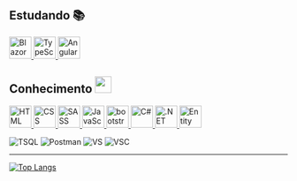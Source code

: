 <h2>Estudando 📚</h2>
<a href="https://angular.io/docs" target="_blank">
  <img title="Blazor" src="https://cdn.worldvectorlogo.com/logos/blazor.svg" height="40" />
</a>
<a href="https://www.typescriptlang.org/docs/" target="_blank">
  <img title="TypeScript" src="https://cdn.worldvectorlogo.com/logos/typescript.svg" height="40" />
</a>
<a href="https://angular.io/docs" target="_blank">
  <img title="Angular" src="https://cdn.worldvectorlogo.com/logos/angular-icon.svg" height="40" />
</a>



<h2>Conhecimento <img src="https://www.inventicons.com/uploads/iconset/1345/wm/512/Human-Brain-59.png" height="30px"></h2>
<a href="https://developer.mozilla.org/en-US/docs/Web/HTML" target="_blank">
  <img title="HTML" src="https://cdn.worldvectorlogo.com/logos/html-1.svg" height="40" />
</a>
<a href="https://developer.mozilla.org/en-US/docs/Web/CSS" target="_blank">
  <img title="CSS" src="https://cdn.worldvectorlogo.com/logos/css-3.svg" height="40" />
</a>
<a href="https://sass-lang.com/documentation/" target="_blank">
  <img title="SASS" src="https://cdn.worldvectorlogo.com/logos/sass-1.svg" height="40" />
</a>
<a href="https://developer.mozilla.org/en-US/docs/Web/JavaScript" target="_blank">
  <img title="JavaScript" src="https://cdn.worldvectorlogo.com/logos/logo-javascript.svg" height="40" />
</a>


<a href="https://getbootstrap.com/" target="_blank">
  <img title="bootstrap" src="https://cdn.worldvectorlogo.com/logos/bootstrap-5-1.svg" height="40" />
</a>
<a href="https://learn.microsoft.com/en-us/dotnet/csharp/" target="_blank">
  <img title="C#" src="https://cdn.worldvectorlogo.com/logos/c--4.svg" height="40" />
</a>
<a href="https://learn.microsoft.com/en-us/aspnet/core/?view=aspnetcore-7.0" target="_blank">
  <img title=".NET Core" src="https://upload.wikimedia.org/wikipedia/commons/e/ee/.NET_Core_Logo.svg" height="40" />
</a>
<a href="https://learn.microsoft.com/en-us/ef/" target="_blank">
  <img title="Entity Framework" src="https://www.dmcinfo.com/Portals/0/Blog%20Pictures/entity_image.png" height="40px" />
</a>


<!--
<a href="https://swagger.io/docs/" target="_blank">
  <img title="SWAGGER" src="https://icon-library.com/images/rest-api-icon/rest-api-icon-1.jpg" height="40px" />
</a>
-->


<p>
<img  alt="TSQL" src="https://img.shields.io/badge/-Microsoft SQL Server-2E3538?style=flat-square&logo=MicrosoftSQLServer&logoColor=white"/>
<img  alt="Postman" src="https://img.shields.io/badge/-Postman-FF6C37?style=flat-square&logo=Postman&logoColor=white"/>
<img  alt="VS" src="https://img.shields.io/badge/-VS IDE-5C2D91?style=flat-square&logo=Visual Studio&logoColor=white"/>
<img  alt="VSC" src="https://img.shields.io/badge/-VS Code-007ACC?style=flat-square&logo=Visual Studio Code&logoColor=white"/>
</p>  
<hr>


<!--
<h3>ETC</h3>
<p>
<a href="" target="_blank">
  <img src="https://upload.wikimedia.org/wikipedia/commons/2/20/Photoshop_CC_icon.png" height="40" />
</a>
<a href="" target="_blank">
  <img src="https://upload.wikimedia.org/wikipedia/commons/0/0c/Blender_logo_no_text.svg" height="40" />
</a>
<a href="" target="_blank">
  <img src="https://upload.wikimedia.org/wikipedia/commons/6/6a/Godot_icon.svg" height="40" />
</a>
</p>
-->

<!-- Stats -->
[![Top Langs](https://github-readme-stats.vercel.app/api/top-langs/?username=LeoHLV&theme=radical)](https://github.com/anuraghazra/github-readme-stats)
